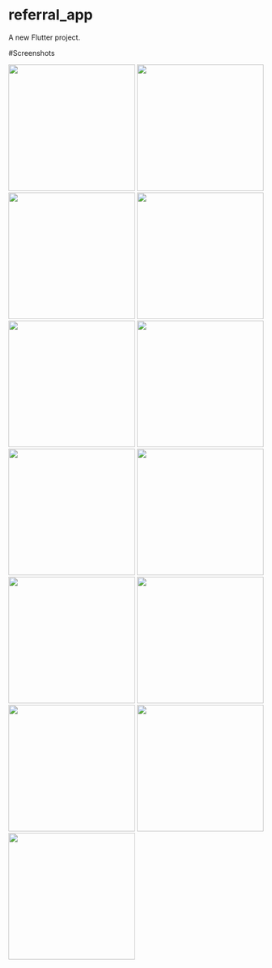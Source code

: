 # referral_app

A new Flutter project.

#Screenshots
<p>
<img src="https://user-images.githubusercontent.com/86311576/224251194-8954e210-eaf2-4b91-83f8-1d7db55da15a.jpg" width="250">
<img src="https://user-images.githubusercontent.com/86311576/224251425-b306064f-5af0-4f0a-b22e-5fc4cbb620e7.jpg" width="250">
<img src="https://user-images.githubusercontent.com/86311576/224251538-918f0587-cc2d-4c9a-9ee4-c2df01939356.jpg" width="250">
<img src="https://user-images.githubusercontent.com/86311576/224251653-cb3237f7-75c7-413e-a8ff-48b20106ff2d.jpg" width="250">
<img src="https://user-images.githubusercontent.com/86311576/224251860-1bbfd846-458e-446d-a4b3-68290f943868.jpg" width="250">

<img src="https://user-images.githubusercontent.com/86311576/224251981-8bb1d6b2-b905-46ab-b6a3-da93472b9fb4.jpg" width="250">
<img src="https://user-images.githubusercontent.com/86311576/224252184-d6d14492-7c14-48e4-884c-473c3d88e0b8.jpg" width="250">
<img src="https://user-images.githubusercontent.com/86311576/224252290-bf5bfdb6-9264-4be4-9fa6-c8490a4319ad.jpg" width="250">
<img src="https://user-images.githubusercontent.com/86311576/224252525-a4c7f63f-e3ef-4f52-82a4-c026689e35b6.jpg" width="250">
<img src="https://user-images.githubusercontent.com/86311576/224252614-205ec425-38f9-4841-a3ca-841a1529b90a.jpg" width="250">

<img src="https://user-images.githubusercontent.com/86311576/224252826-c87dec15-c50b-401c-bc1b-3e7e94a397f1.jpg" width="250">
<img src="https://user-images.githubusercontent.com/86311576/224252902-e995234a-1e87-4ba1-ac77-bb8e387829cd.jpg" width="250">
<img src="https://user-images.githubusercontent.com/86311576/224252964-e11f4256-e022-4094-89b5-88e4c5886934.jpg" width="250">

</p>
